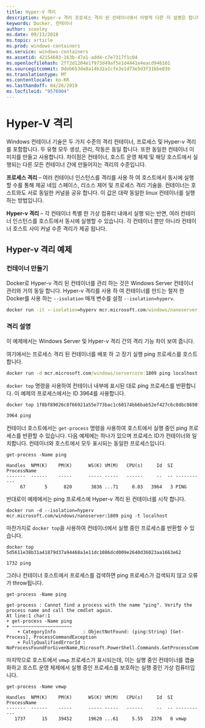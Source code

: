 ```yaml
---
title: Hyper-V 격리
description: Hyper-v 격리 프로세스 격리 된 컨테이너에서 어떻게 다른 지 설명은 합니다.
keywords: Docker, 컨테이너
author: scooley
ms.date: 09/13/2018
ms.topic: article
ms.prod: windows-containers
ms.service: windows-containers
ms.assetid: 42154683-163b-47a1-add4-c7e7317f1c04
ms.openlocfilehash: 2ff2d1204e1f973d49af5e1d4441e4eacd946101
ms.sourcegitcommit: 0deb653de8a14b32a1cfe3e1d73e5d3f31bbe83b
ms.translationtype: MT
ms.contentlocale: ko-KR
ms.lasthandoff: 04/26/2019
ms.locfileid: "9576904"
---
```

# <a name="hyper-v-isolation"></a>Hyper-V 격리

Windows 컨테이너 기술은 두 가지 수준의 격리 컨테이너, 프로세스 및 Hyper-v 격리를 포함합니다. 두 유형 모두 생성, 관리, 작동은 동일 합니다. 또한 동일한 컨테이너 이미지를 만들고 사용합니다. 차이점은 컨테이너, 호스트 운영 체제 및 해당 호스트에서 실행되는 다른 모든 컨테이너 간에 만들어지는 격리의 수준입니다.

**프로세스 격리** – 여러 컨테이너 인스턴스를 격리를 사용 하 여 호스트에서 동시에 실행할 수를 통해 제공 네임 스페이스, 리소스 제어 및 프로세스 격리 기술을.  컨테이너는 호스트와도 서로 동일한 커널을 공유 합니다.  이 값은 대략 동일한 linux 컨테이너를 실행 하는 방법입니다.

**Hyper-v 격리** – 각 컨테이너 특별 한 가상 컴퓨터 내에서 실행 되는 반면, 여러 컨테이너 인스턴스를 호스트에서 동시에 실행할 수 있습니다. 각 컨테이너 뿐만 아니라 컨테이너 호스트 사이 커널 수준 격리가 제공 됩니다.

## <a name="hyper-v-isolation-examples"></a>Hyper-v 격리 예제

### <a name="create-container"></a>컨테이너 만들기

Docker로 Hyper-v 격리 된 컨테이너를 관리 하는 것은 Windows Server 컨테이너 관리와 거의 동일 합니다. Hyper-v 격리를 사용 하 여 컨테이너를 만드는 철저 한 Docker를 사용 하는 `--isolation` 매개 변수를 설정 `--isolation=hyperv`.

``` cmd
docker run -it --isolation=hyperv mcr.microsoft.com/windows/nanoserver:1809 cmd
```

### <a name="isolation-explanation"></a>격리 설명

이 예제에서는 Windows Server 및 Hyper-v 격리 간의 격리 기능 차이 보여 줍니다.

여기에서는 프로세스 격리 된 컨테이너를 배포 하 고 장기 실행 ping 프로세스를 호스트 합니다.

``` cmd
docker run -d mcr.microsoft.com/windows/servercore:1809 ping localhost -t
```

`docker top` 명령을 사용하여 컨테이너 내부에 표시된 대로 ping 프로세스를 반환합니다. 이 예제의 프로세스에서는 ID 3964를 사용합니다.

``` cmd
docker top 1f8bf89026c8f66921a55e773bac1c60174bb6bab52ef427c6c8dbc8698f9d7a

3964 ping
```

컨테이너 호스트에서는 `get-process` 명령을 사용하여 호스트에서 실행 중인 ping 프로세스를 반환할 수 있습니다. 다음 예제에는 하나가 있으며 프로세스 ID가 컨테이너와 일치합니다. 컨테이너와 호스트에서 모두 표시되는 동일한 프로세스입니다.

```
get-process -Name ping

Handles  NPM(K)    PM(K)      WS(K) VM(M)   CPU(s)     Id  SI ProcessName
-------  ------    -----      ----- -----   ------     --  -- -----------
     67       5      820       3836 ...71     0.03   3964   3 PING
```

반대로이 예제에서는 ping 프로세스에 Hyper-v 격리 된 컨테이너를 시작 합니다.

```
docker run -d --isolation=hyperv mcr.microsoft.com/windows/nanoserver:1809 ping -t localhost
```

마찬가지로 `docker top`을 사용하여 컨테이너에서 실행 중인 프로세스를 반환할 수 있습니다.

```
docker top 5d5611e38b31a41879d37a94468a1e11dc1086dcd009e2640d36023aa1663e62

1732 ping
```

그러나 컨테이너 호스트에서 프로세스를 검색하면 ping 프로세스가 검색되지 않고 오류가 throw됩니다.

```
get-process -Name ping

get-process : Cannot find a process with the name "ping". Verify the process name and call the cmdlet again.
At line:1 char:1
+ get-process -Name ping
+ ~~~~~~~~~~~~~~~~~~~~~~
    + CategoryInfo          : ObjectNotFound: (ping:String) [Get-Process], ProcessCommandException
    + FullyQualifiedErrorId : NoProcessFoundForGivenName,Microsoft.PowerShell.Commands.GetProcessCommand
```

마지막으로 호스트에서 `vmwp` 프로세스가 표시되는데, 이는 실행 중인 컨테이너를 캡슐화하고 호스트 운영 체제에서 실행 중인 프로세스를 보호하는 실행 중인 가상 컴퓨터입니다.

```
get-process -Name vmwp

Handles  NPM(K)    PM(K)      WS(K) VM(M)   CPU(s)     Id  SI ProcessName
-------  ------    -----      ----- -----   ------     --  -- -----------
   1737      15    39452      19620 ...61     5.55   2376   0 vmwp
```
